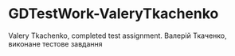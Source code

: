 # GDTestWork-ValeryTkachenko
 Valery Tkachenko, completed test assignment. Валерій Ткаченко, виконане тестове завдання
